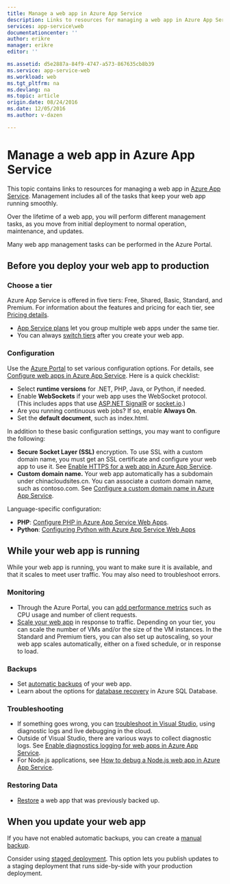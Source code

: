 ```yaml
---
title: Manage a web app in Azure App Service
description: Links to resources for managing a web app in Azure App Service.
services: app-service\web
documentationcenter: ''
author: erikre
manager: erikre
editor: ''

ms.assetid: d5e2887a-84f9-4747-a573-867635cb8b39
ms.service: app-service-web
ms.workload: web
ms.tgt_pltfrm: na
ms.devlang: na
ms.topic: article
origin.date: 08/24/2016
ms.date: 12/05/2016
ms.author: v-dazen

---
```

# Manage a web app in Azure App Service
This topic contains links to resources for managing a web app in [Azure App Service](/app-service-web/app-service-changes-existing-services). Management includes all of the tasks that keep your web app running smoothly. 

Over the lifetime of a web app, you will perform different management tasks, as you move from initial deployment to normal operation, maintenance, and updates.

Many web app management tasks can be performed in the Azure Portal.

## Before you deploy your web app to production
### Choose a tier
Azure App Service is offered in five tiers: Free, Shared, Basic, Standard, and Premium. For information about the features and pricing for each tier, see [Pricing details](https://www.azure.cn/pricing/details/app-service/). 

* [App Service plans](../app-service/azure-web-sites-web-hosting-plans-in-depth-overview.md) let you group multiple web apps under the same tier.
* You can always [switch tiers](web-sites-scale.md) after you create your web app.

### Configuration
Use the [Azure Portal](https://portal.azure.cn/) to set various configuration options. For details, see [Configure web apps in Azure App Service](web-sites-configure.md). Here is a quick checklist:

* Select **runtime versions** for .NET, PHP, Java, or Python, if needed.
* Enable **WebSockets** if your web app uses the WebSocket protocol. (This includes apps that use [ASP.NET SignalR](http://www.asp.net/signalr) or [socket.io](web-sites-nodejs-chat-app-socketio.md).)
* Are you running continuous web jobs? If so, enable **Always On**.
* Set the **default document**, such as index.html.

In addition to these basic configuration settings, you may want to configure the following:

* **Secure Socket Layer (SSL)** encryption. To use SSL with a custom domain name, you must get an SSL certificate and configure your web app to use it. See [Enable HTTPS for a web app in Azure App Service](web-sites-configure-ssl-certificate.md).
* **Custom domain name.** Your web app automatically has a subdomain under chinacloudsites.cn. You can associate a custom domain name, such as contoso.com. See [Configure a custom domain name in Azure App Service](web-sites-custom-domain-name.md).

Language-specific configuration:

* **PHP**: [Configure PHP in Azure App Service Web Apps](web-sites-php-configure.md).
* **Python**: [Configuring Python with Azure App Service Web Apps](web-sites-python-configure.md)

## While your web app is running
While your web app is running, you want to make sure it is available, and that it scales to meet user traffic. You may also need to troubleshoot errors.

### Monitoring
* Through the Azure Portal, you can [add performance metrics](web-sites-monitor.md) such as CPU usage and number of client requests.
* [Scale your web app](web-sites-scale.md) in response to traffic. Depending on your tier, you can scale the number of VMs and/or the size of the VM instances. In the Standard and Premium tiers, you can also set up autoscaling, so your web app scales automatically, either on a fixed schedule, or in response to load.  

### Backups
* Set [automatic backups](web-sites-backup.md) of your web app.
* Learn about the options for [database recovery](../sql-database/sql-database-business-continuity.md) in Azure SQL Database.

### Troubleshooting
* If something goes wrong, you can [troubleshoot in Visual Studio](web-sites-dotnet-troubleshoot-visual-studio.md#remotedebug), using diagnostic logs and live debugging in the cloud. 
* Outside of Visual Studio, there are various ways to collect diagnostic logs. See [Enable diagnostics logging for web apps in Azure App Service](web-sites-enable-diagnostic-log.md).
* For Node.js applications, see [How to debug a Node.js web app in Azure App Service](web-sites-nodejs-debug.md).

### Restoring Data
* [Restore](web-sites-restore.md) a web app that was previously backed up.

## When you update your web app
If you have not enabled automatic backups, you can create a [manual backup](web-sites-backup.md).

Consider using [staged deployment](web-sites-staged-publishing.md). This option lets you publish updates to a staging deployment that runs side-by-side with your production deployment. 

<!-- Anchors. -->

[Before you deploy your site to production]: #before-you-deploy-your-site-to-production
[While your website is running]: #while-your-website-is-running
[When you update your website]: #when-you-update-your-website